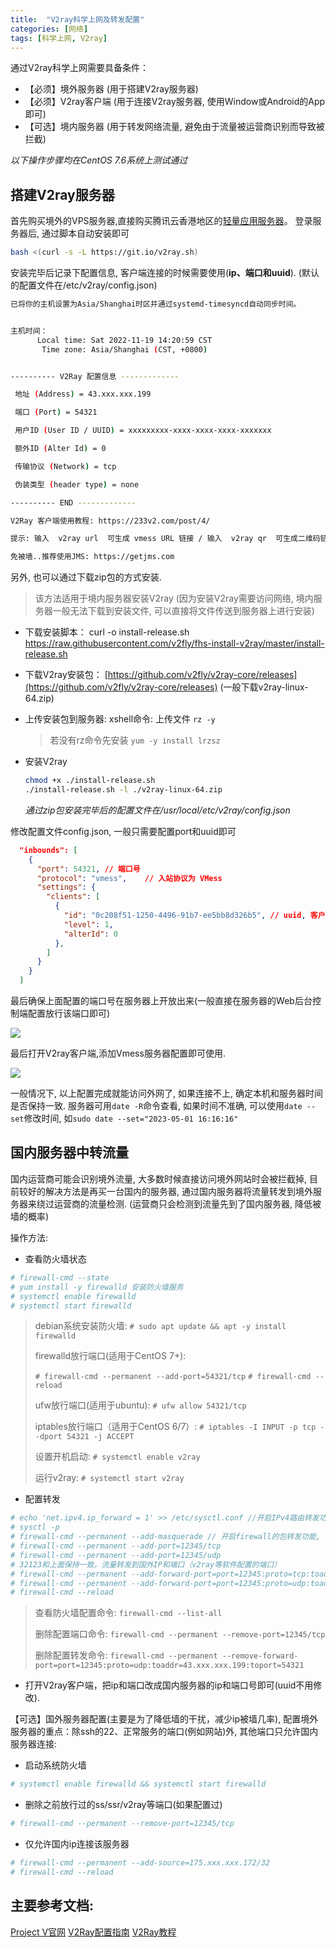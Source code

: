 ```yaml
---
title:  "V2ray科学上网及转发配置"
categories: [网络]
tags: [科学上网, V2ray]
---
```



通过V2ray科学上网需要具备条件：
* 【必须】境外服务器 (用于搭建V2ray服务器)
* 【必须】V2ray客户端 (用于连接V2ray服务器, 使用Window或Android的App即可)
* 【可选】境内服务器 (用于转发网络流量, 避免由于流量被运营商识别而导致被拦截)

_以下操作步骤均在CentOS 7.6系统上测试通过_

## 搭建V2ray服务器

首先购买境外的VPS服务器,直接购买腾讯云香港地区的[轻量应用服务器](https://cloud.tencent.com/product/lighthouse)。
登录服务器后, 通过脚本自动安装即可

```bash
bash <(curl -s -L https://git.io/v2ray.sh)
```

安装完毕后记录下配置信息, 客户端连接的时候需要使用(**ip、端口和uuid**). (默认的配置文件在/etc/v2ray/config.json)

```bash
已将你的主机设置为Asia/Shanghai时区并通过systemd-timesyncd自动同步时间。


主机时间：
      Local time: Sat 2022-11-19 14:20:59 CST
       Time zone: Asia/Shanghai (CST, +0800)


---------- V2Ray 配置信息 -------------

 地址 (Address) = 43.xxx.xxx.199

 端口 (Port) = 54321

 用户ID (User ID / UUID) = xxxxxxxxx-xxxx-xxxx-xxxx-xxxxxxx

 额外ID (Alter Id) = 0

 传输协议 (Network) = tcp

 伪装类型 (header type) = none

---------- END -------------

V2Ray 客户端使用教程: https://233v2.com/post/4/

提示: 输入  v2ray url  可生成 vmess URL 链接 / 输入  v2ray qr  可生成二维码链接

免被墙..推荐使用JMS: https://getjms.com
```

另外, 也可以通过下载zip包的方式安装.

> 该方法适用于境内服务器安装V2ray (因为安装V2ray需要访问网络, 境内服务器一般无法下载到安装文件, 可以直接将文件传送到服务器上进行安装)

* 下载安装脚本：
  curl -o install-release.sh https://raw.githubusercontent.com/v2fly/fhs-install-v2ray/master/install-release.sh

* 下载V2ray安装包：
  [https://github.com/v2fly/v2ray-core/releases](https://github.com/v2fly/v2ray-core/releases) (一般下载v2ray-linux-64.zip)

* 上传安装包到服务器:
  xshell命令: 上传文件 ```rz -y```
  > 若没有rz命令先安装 ```yum -y install lrzsz```

* 安装V2ray

  ```bash
  chmod +x ./install-release.sh
  ./install-release.sh -l ./v2ray-linux-64.zip
  ```

  _通过zip包安装完毕后的配置文件在/usr/local/etc/v2ray/config.json_


修改配置文件config.json, 一般只需要配置port和uuid即可

```json
  "inbounds": [
    {
      "port": 54321, // 端口号
      "protocol": "vmess",    // 入站协议为 VMess
      "settings": {
        "clients": [
          {
            "id": "0c208f51-1250-4496-91b7-ee5bb8d326b5", // uuid, 客户端连接的时候需要填同样的uuid
            "level": 1,
            "alterId": 0
          },
        ]
      }
    }
  ]
```

最后确保上面配置的端口号在服务器上开放出来(一般直接在服务器的Web后台控制端配置放行该端口即可)

![](/assets/img/pngs/port_open.png)

最后打开V2ray客户端,添加Vmess服务器配置即可使用.

![](/assets/img/pngs/v2ray_vmess.png)

一般情况下, 以上配置完成就能访问外网了, 如果连接不上, 确定本机和服务器时间是否保持一致.
服务器可用```date -R```命令查看, 如果时间不准确, 可以使用```date --set```修改时间, 如```sudo date --set="2023-05-01 16:16:16"```

## 国内服务器中转流量

国内运营商可能会识别境外流量, 大多数时候直接访问境外网站时会被拦截掉, 目前较好的解决方法是再买一台国内的服务器, 通过国内服务器将流量转发到境外服务器来绕过运营商的流量检测. (运营商只会检测到流量先到了国内服务器, 降低被墙的概率)

操作方法:
* 查看防火墙状态

```bash
# firewall-cmd --state
# yum install -y firewalld 安装防火墙服务
# systemctl enable firewalld
# systemctl start firewalld
```

> debian系统安装防火墙: ```# sudo apt update && apt -y install firewalld```
> 
> firewalld放行端口(适用于CentOS 7+):
> 
> ```# firewall-cmd --permanent --add-port=54321/tcp```
> ```# firewall-cmd --reload```
> 
> ufw放行端口(适用于ubuntu): ```# ufw allow 54321/tcp ```
> 
> iptables放行端口（适用于CentOS 6/7）: ```# iptables -I INPUT -p tcp --dport 54321 -j ACCEPT```
> 
> 设置开机启动: ```# systemctl enable v2ray```
> 
> 运行v2ray: ```# systemctl start v2ray```


* 配置转发

```bash
# echo 'net.ipv4.ip_forward = 1' >> /etc/sysctl.conf //开启IPv4路由转发功能
# sysctl -p
# firewall-cmd --permanent --add-masquerade // 开启firewall的包转发功能, 开启后net.ipv4.ip_forward自动被设置为1
# firewall-cmd --permanent --add-port=12345/tcp
# firewall-cmd --permanent --add-port=12345/udp
# 32123和上面保持一致，流量转发到国外IP和端口（v2ray等软件配置的端口）
# firewall-cmd --permanent --add-forward-port=port=12345:proto=tcp:toaddr=43.xxx.xxx.199:toport=54321
# firewall-cmd --permanent --add-forward-port=port=12345:proto=udp:toaddr=43.xxx.xxx.199:toport=54321
# firewall-cmd --reload
```

> 查看防火墙配置命令: ```firewall-cmd --list-all```
>
> 删除配置端口命令: ```firewall-cmd --permanent --remove-port=12345/tcp```
>
> 删除配置转发命令: ```firewall-cmd --permanent --remove-forward-port=port=12345:proto=udp:toaddr=43.xxx.xxx.199:toport=54321```
>


* 打开V2ray客户端，把ip和端口改成国内服务器的ip和端口号即可(uuid不用修改).



【可选】国外服务器配置(主要是为了降低墙的干扰，减少ip被墙几率), 配置境外服务器的重点：除ssh的22、正常服务的端口(例如网站)外, 其他端口只允许国内服务器连接:
* 启动系统防火墙

```bash
# systemctl enable firewalld && systemctl start firewalld
```

* 删除之前放行过的ss/ssr/v2ray等端口(如果配置过)

```bash
# firewall-cmd --permanent --remove-port=12345/tcp
```

* 仅允许国内ip连接该服务器

```bash
# firewall-cmd --permanent --add-source=175.xxx.xxx.172/32
# firewall-cmd --reload
```


## 主要参考文档:
[Project V官网](https://www.v2ray.com/)
[V2Ray配置指南](https://toutyrater.github.io/)
[V2Ray教程](https://v2xtls.org/v2ray%E6%95%99%E7%A8%8B/)